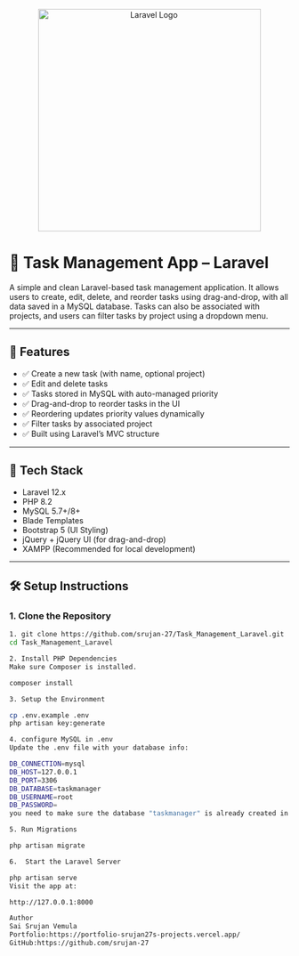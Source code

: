 <p align="center"><a href="https://laravel.com" target="_blank"><img src="https://raw.githubusercontent.com/laravel/art/master/logo-lockup/5%20SVG/2%20CMYK/1%20Full%20Color/laravel-logolockup-cmyk-red.svg" width="400" alt="Laravel Logo"></a></p>



# 📝 Task Management App – Laravel

A simple and clean Laravel-based task management application. It allows users to create, edit, delete, and reorder tasks using drag-and-drop, with all data saved in a MySQL database. Tasks can also be associated with projects, and users can filter tasks by project using a dropdown menu.

---

## 🚀 Features

- ✅ Create a new task (with name, optional project)
- ✅ Edit and delete tasks
- ✅ Tasks stored in MySQL with auto-managed priority
- ✅ Drag-and-drop to reorder tasks in the UI
- ✅ Reordering updates priority values dynamically
- ✅ Filter tasks by associated project
- ✅ Built using Laravel’s MVC structure

---

## 🧰 Tech Stack

- Laravel 12.x
- PHP 8.2
- MySQL 5.7+/8+
- Blade Templates
- Bootstrap 5 (UI Styling)
- jQuery + jQuery UI (for drag-and-drop)
- XAMPP (Recommended for local development)

---

## 🛠️ Setup Instructions

### 1. Clone the Repository

```bash
1. git clone https://github.com/srujan-27/Task_Management_Laravel.git
cd Task_Management_Laravel

2. Install PHP Dependencies
Make sure Composer is installed.

composer install

3. Setup the Environment

cp .env.example .env
php artisan key:generate

4. configure MySQL in .env
Update the .env file with your database info:

DB_CONNECTION=mysql
DB_HOST=127.0.0.1
DB_PORT=3306
DB_DATABASE=taskmanager
DB_USERNAME=root
DB_PASSWORD=
you need to make sure the database "taskmanager" is already created in phpMyAdmin or MySQL Workbench. can create easily one by visiting localhost/phpmyadmin after starting the server in xampp.

5. Run Migrations

php artisan migrate

6.  Start the Laravel Server

php artisan serve
Visit the app at:

http://127.0.0.1:8000

Author
Sai Srujan Vemula
Portfolio:https://portfolio-srujan27s-projects.vercel.app/
GitHub:https://github.com/srujan-27
